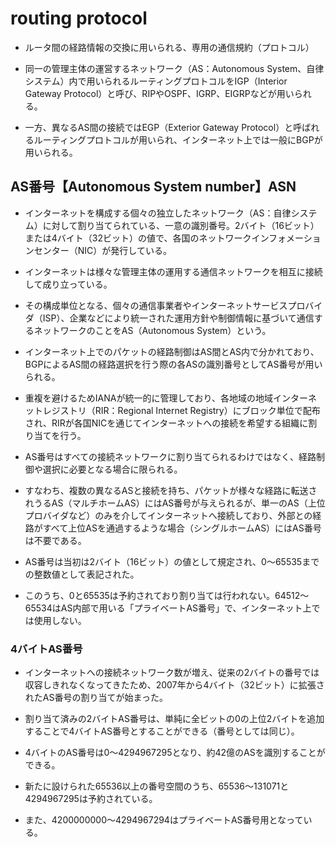 # routing protocol
- ルータ間の経路情報の交換に用いられる、専用の通信規約（プロトコル）

- 同一の管理主体の運営するネットワーク（AS：Autonomous System、自律システム）内で用いられるルーティングプロトコルをIGP（Interior Gateway Protocol）と呼び、RIPやOSPF、IGRP、EIGRPなどが用いられる。
- 一方、異なるAS間の接続ではEGP（Exterior Gateway Protocol）と呼ばれるルーティングプロトコルが用いられ、インターネット上では一般にBGPが用いられる。





## AS番号【Autonomous System number】ASN
- インターネットを構成する個々の独立したネットワーク（AS：自律システム）に対して割り当てられている、一意の識別番号。2バイト（16ビット）または4バイト（32ビット）の値で、各国のネットワークインフォメーションセンター（NIC）が発行している。

- インターネットは様々な管理主体の運用する通信ネットワークを相互に接続して成り立っている。
- その構成単位となる、個々の通信事業者やインターネットサービスプロバイダ（ISP）、企業などにより統一された運用方針や制御情報に基づいて通信するネットワークのことをAS（Autonomous System）という。

- インターネット上でのパケットの経路制御はAS間とAS内で分かれており、BGPによるAS間の経路選択を行う際の各ASの識別番号としてAS番号が用いられる。
- 重複を避けるためIANAが統一的に管理しており、各地域の地域インターネットレジストリ（RIR：Regional Internet Registry）にブロック単位で配布され、RIRが各国NICを通じてインターネットへの接続を希望する組織に割り当てを行う。

- AS番号はすべての接続ネットワークに割り当てられるわけではなく、経路制御や選択に必要となる場合に限られる。
- すなわち、複数の異なるASと接続を持ち、パケットが様々な経路に転送されうるAS（マルチホームAS）にはAS番号が与えられるが、単一のAS（上位プロバイダなど）のみを介してインターネットへ接続しており、外部との経路がすべて上位ASを通過するような場合（シングルホームAS）にはAS番号は不要である。

- AS番号は当初は2バイト（16ビット）の値として規定され、0～65535までの整数値として表記された。
- このうち、0と65535は予約されており割り当ては行われない。64512～65534はAS内部で用いる「プライベートAS番号」で、インターネット上では使用しない。

### 4バイトAS番号
- インターネットへの接続ネットワーク数が増え、従来の2バイトの番号では収容しきれなくなってきたため、2007年から4バイト（32ビット）に拡張されたAS番号の割り当てが始まった。
- 割り当て済みの2バイトAS番号は、単純に全ビットの0の上位2バイトを追加することで4バイトAS番号とすることができる（番号としては同じ）。

- 4バイトのAS番号は0～4294967295となり、約42億のASを識別することができる。
- 新たに設けられた65536以上の番号空間のうち、65536～131071と4294967295は予約されている。
- また、4200000000～4294967294はプライベートAS番号用となっている。